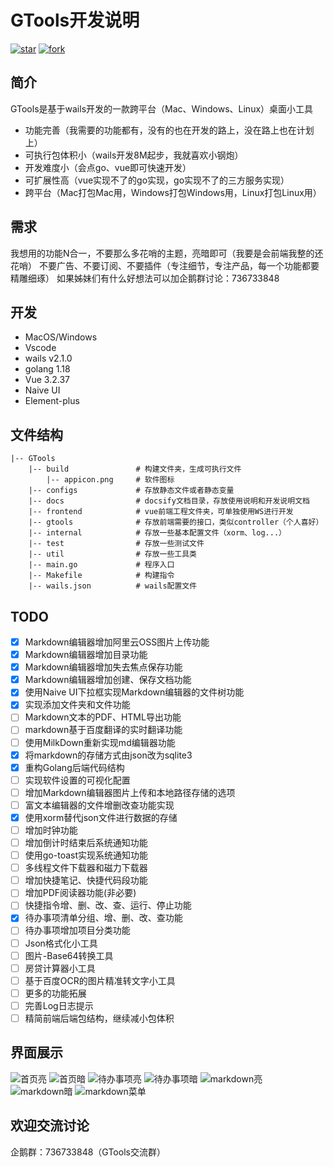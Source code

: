 # GTools开发说明

<div>
<a href='https://gitee.com/pixiao/gtools/stargazers'><img src='https://gitee.com/pixiao/gtools/badge/star.svg?theme=dark' alt='star'></img></a>
<a href='https://gitee.com/pixiao/gtools/members'><img src='https://gitee.com/pixiao/gtools/badge/fork.svg?theme=dark' alt='fork'></img></a>
</div>

## 简介

GTools是基于wails开发的一款跨平台（Mac、Windows、Linux）桌面小工具

- 功能完善（我需要的功能都有，没有的也在开发的路上，没在路上也在计划上）
- 可执行包体积小（wails开发8M起步，我就喜欢小钢炮）
- 开发难度小（会点go、vue即可快速开发）
- 可扩展性高（vue实现不了的go实现，go实现不了的三方服务实现）
- 跨平台（Mac打包Mac用，Windows打包Windows用，Linux打包Linux用）

## 需求

我想用的功能N合一，不要那么多花哨的主题，亮暗即可（我要是会前端我整的还花哨）
不要广告、不要订阅、不要插件（专注细节，专注产品，每一个功能都要精雕细琢）
如果姊妹们有什么好想法可以加企鹅群讨论：736733848

## 开发

- MacOS/Windows
- Vscode
- wails v2.1.0
- golang 1.18
- Vue 3.2.37
- Naive UI
- Element-plus

## 文件结构

```
|-- GTools
    |-- build               # 构建文件夹，生成可执行文件
        |-- appicon.png     # 软件图标
    |-- configs             # 存放静态文件或者静态变量
    |-- docs                # docsify文档目录，存放使用说明和开发说明文档
    |-- frontend            # vue前端工程文件夹，可单独使用WS进行开发
    |-- gtools              # 存放前端需要的接口，类似controller（个人喜好）
    |-- internal            # 存放一些基本配置文件（xorm、log...）
    |-- test                # 存放一些测试文件
    |-- util                # 存放一些工具类
    |-- main.go             # 程序入口
    |-- Makefile            # 构建指令
    |-- wails.json          # wails配置文件
```

## TODO

- [X] Markdown编辑器增加阿里云OSS图片上传功能
- [X] Markdown编辑器增加目录功能
- [X] Markdown编辑器增加失去焦点保存功能
- [X] Markdown编辑器增加创建、保存文档功能
- [X] 使用Naive UI下拉框实现Markdown编辑器的文件树功能
- [X] 实现添加文件夹和文件功能
- [ ] Markdown文本的PDF、HTML导出功能
- [ ] markdown基于百度翻译的实时翻译功能
- [ ] 使用MilkDown重新实现md编辑器功能
- [X] 将markdown的存储方式由json改为sqlite3
- [X] 重构Golang后端代码结构
- [ ] 实现软件设置的可视化配置
- [ ] 增加Markdown编辑器图片上传和本地路径存储的选项
- [ ] 富文本编辑器的文件增删改查功能实现
- [X] 使用xorm替代json文件进行数据的存储
- [ ] 增加时钟功能
- [ ] 增加倒计时结束后系统通知功能
- [ ] 使用go-toast实现系统通知功能
- [ ] 多线程文件下载器和磁力下载器
- [ ] 增加快捷笔记、快捷代码段功能
- [ ] 增加PDF阅读器功能(非必要)
- [ ] 快捷指令增、删、改、查、运行、停止功能
- [X] 待办事项清单分组、增、删、改、查功能
- [ ] 待办事项增加项目分类功能
- [ ] Json格式化小工具
- [ ] 图片-Base64转换工具
- [ ] 房贷计算器小工具
- [ ] 基于百度OCR的图片精准转文字小工具
- [ ] 更多的功能拓展
- [ ] 完善Log日志提示
- [ ] 精简前端后端包结构，继续减小包体积

## 界面展示

![首页亮](assets/home-light.png)
![首页暗](assets/home-dark.png)
![待办事项亮](assets/todo-light.png)
![待办事项暗](assets/todo-dark.png)
![markdown亮](assets/md-light.png)
![markdown暗](assets/md-dark.png)
![markdown菜单](assets/md-menu.png)

## 欢迎交流讨论

企鹅群：736733848（GTools交流群）
